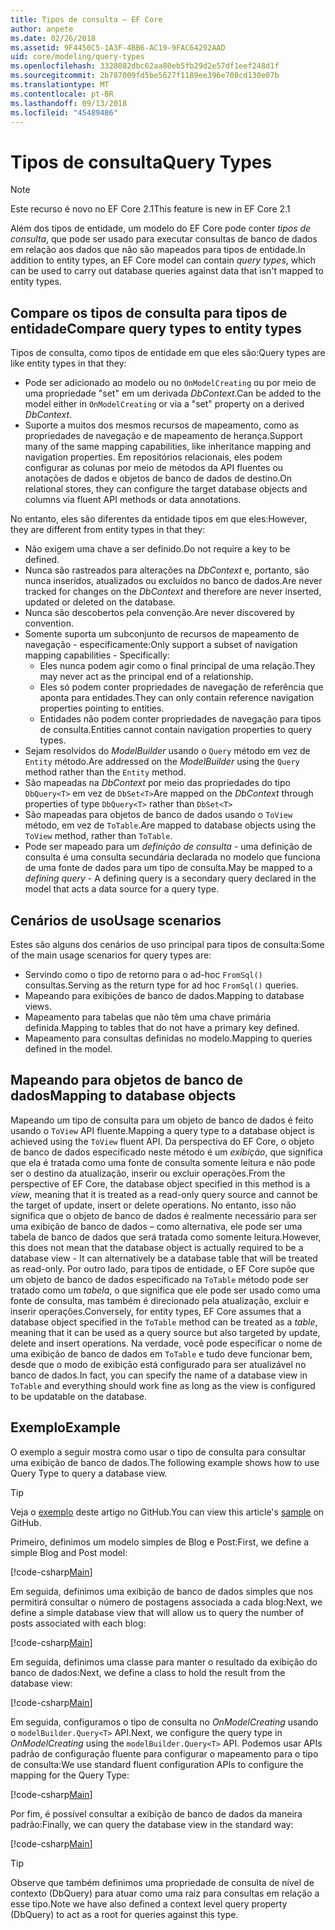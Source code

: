 ```yaml
---
title: Tipos de consulta – EF Core
author: anpete
ms.date: 02/26/2018
ms.assetid: 9F4450C5-1A3F-4BB6-AC19-9FAC64292AAD
uid: core/modeling/query-types
ms.openlocfilehash: 3328082dbc62aa80eb5fb29d2e57df1eef248d1f
ms.sourcegitcommit: 2b787009fd5be5627f1189ee396e708cd130e07b
ms.translationtype: MT
ms.contentlocale: pt-BR
ms.lasthandoff: 09/13/2018
ms.locfileid: "45489486"
---
```

# <a name="query-types"></a><span data-ttu-id="53eeb-102">Tipos de consulta</span><span class="sxs-lookup"><span data-stu-id="53eeb-102">Query Types</span></span>
> [!NOTE]
> <span data-ttu-id="53eeb-103">Este recurso é novo no EF Core 2.1</span><span class="sxs-lookup"><span data-stu-id="53eeb-103">This feature is new in EF Core 2.1</span></span>

<span data-ttu-id="53eeb-104">Além dos tipos de entidade, um modelo do EF Core pode conter _tipos de consulta_, que pode ser usado para executar consultas de banco de dados em relação aos dados que não são mapeados para tipos de entidade.</span><span class="sxs-lookup"><span data-stu-id="53eeb-104">In addition to entity types, an EF Core model can contain _query types_, which can be used to carry out database queries against data that isn't mapped to entity types.</span></span>

## <a name="compare-query-types-to-entity-types"></a><span data-ttu-id="53eeb-105">Compare os tipos de consulta para tipos de entidade</span><span class="sxs-lookup"><span data-stu-id="53eeb-105">Compare query types to entity types</span></span>

<span data-ttu-id="53eeb-106">Tipos de consulta, como tipos de entidade em que eles são:</span><span class="sxs-lookup"><span data-stu-id="53eeb-106">Query types are like entity types in that they:</span></span>

- <span data-ttu-id="53eeb-107">Pode ser adicionado ao modelo ou no `OnModelCreating` ou por meio de uma propriedade "set" em um derivada _DbContext_.</span><span class="sxs-lookup"><span data-stu-id="53eeb-107">Can be added to the model either in `OnModelCreating` or via a "set" property on a derived _DbContext_.</span></span>
- <span data-ttu-id="53eeb-108">Suporte a muitos dos mesmos recursos de mapeamento, como as propriedades de navegação e de mapeamento de herança.</span><span class="sxs-lookup"><span data-stu-id="53eeb-108">Support many of the same mapping capabilities, like inheritance mapping and navigation properties.</span></span> <span data-ttu-id="53eeb-109">Em repositórios relacionais, eles podem configurar as colunas por meio de métodos da API fluentes ou anotações de dados e objetos de banco de dados de destino.</span><span class="sxs-lookup"><span data-stu-id="53eeb-109">On relational stores, they can configure the target database objects and columns via fluent API methods or data annotations.</span></span>

<span data-ttu-id="53eeb-110">No entanto, eles são diferentes da entidade tipos em que eles:</span><span class="sxs-lookup"><span data-stu-id="53eeb-110">However, they are different from entity types in that they:</span></span>

- <span data-ttu-id="53eeb-111">Não exigem uma chave a ser definido.</span><span class="sxs-lookup"><span data-stu-id="53eeb-111">Do not require a key to be defined.</span></span>
- <span data-ttu-id="53eeb-112">Nunca são rastreados para alterações na _DbContext_ e, portanto, são nunca inseridos, atualizados ou excluídos no banco de dados.</span><span class="sxs-lookup"><span data-stu-id="53eeb-112">Are never tracked for changes on the _DbContext_ and therefore are never inserted, updated or deleted on the database.</span></span>
- <span data-ttu-id="53eeb-113">Nunca são descobertos pela convenção.</span><span class="sxs-lookup"><span data-stu-id="53eeb-113">Are never discovered by convention.</span></span>
- <span data-ttu-id="53eeb-114">Somente suporta um subconjunto de recursos de mapeamento de navegação - especificamente:</span><span class="sxs-lookup"><span data-stu-id="53eeb-114">Only support a subset of navigation mapping capabilities - Specifically:</span></span>
  - <span data-ttu-id="53eeb-115">Eles nunca podem agir como o final principal de uma relação.</span><span class="sxs-lookup"><span data-stu-id="53eeb-115">They may never act as the principal end of a relationship.</span></span>
  - <span data-ttu-id="53eeb-116">Eles só podem conter propriedades de navegação de referência que aponta para entidades.</span><span class="sxs-lookup"><span data-stu-id="53eeb-116">They can only contain reference navigation properties pointing to entities.</span></span>
  - <span data-ttu-id="53eeb-117">Entidades não podem conter propriedades de navegação para tipos de consulta.</span><span class="sxs-lookup"><span data-stu-id="53eeb-117">Entities cannot contain navigation properties to query types.</span></span>
- <span data-ttu-id="53eeb-118">Sejam resolvidos do _ModelBuilder_ usando o `Query` método em vez de `Entity` método.</span><span class="sxs-lookup"><span data-stu-id="53eeb-118">Are addressed on the _ModelBuilder_ using the `Query` method rather than the `Entity` method.</span></span>
- <span data-ttu-id="53eeb-119">São mapeadas na _DbContext_ por meio das propriedades do tipo `DbQuery<T>` em vez de `DbSet<T>`</span><span class="sxs-lookup"><span data-stu-id="53eeb-119">Are mapped on the _DbContext_ through properties of type `DbQuery<T>` rather than `DbSet<T>`</span></span>
- <span data-ttu-id="53eeb-120">São mapeadas para objetos de banco de dados usando o `ToView` método, em vez de `ToTable`.</span><span class="sxs-lookup"><span data-stu-id="53eeb-120">Are mapped to database objects using the `ToView` method, rather than `ToTable`.</span></span>
- <span data-ttu-id="53eeb-121">Pode ser mapeado para um _definição de consulta_ - uma definição de consulta é uma consulta secundária declarada no modelo que funciona de uma fonte de dados para um tipo de consulta.</span><span class="sxs-lookup"><span data-stu-id="53eeb-121">May be mapped to a _defining query_ - A defining query is a secondary query declared in the model that acts a data source for a query type.</span></span>

## <a name="usage-scenarios"></a><span data-ttu-id="53eeb-122">Cenários de uso</span><span class="sxs-lookup"><span data-stu-id="53eeb-122">Usage scenarios</span></span>

<span data-ttu-id="53eeb-123">Estes são alguns dos cenários de uso principal para tipos de consulta:</span><span class="sxs-lookup"><span data-stu-id="53eeb-123">Some of the main usage scenarios for query types are:</span></span>

- <span data-ttu-id="53eeb-124">Servindo como o tipo de retorno para o ad-hoc `FromSql()` consultas.</span><span class="sxs-lookup"><span data-stu-id="53eeb-124">Serving as the return type for ad hoc `FromSql()` queries.</span></span>
- <span data-ttu-id="53eeb-125">Mapeando para exibições de banco de dados.</span><span class="sxs-lookup"><span data-stu-id="53eeb-125">Mapping to database views.</span></span>
- <span data-ttu-id="53eeb-126">Mapeamento para tabelas que não têm uma chave primária definida.</span><span class="sxs-lookup"><span data-stu-id="53eeb-126">Mapping to tables that do not have a primary key defined.</span></span>
- <span data-ttu-id="53eeb-127">Mapeamento para consultas definidas no modelo.</span><span class="sxs-lookup"><span data-stu-id="53eeb-127">Mapping to queries defined in the model.</span></span>

## <a name="mapping-to-database-objects"></a><span data-ttu-id="53eeb-128">Mapeando para objetos de banco de dados</span><span class="sxs-lookup"><span data-stu-id="53eeb-128">Mapping to database objects</span></span>

<span data-ttu-id="53eeb-129">Mapeando um tipo de consulta para um objeto de banco de dados é feito usando o `ToView` API fluente.</span><span class="sxs-lookup"><span data-stu-id="53eeb-129">Mapping a query type to a database object is achieved using the `ToView` fluent API.</span></span> <span data-ttu-id="53eeb-130">Da perspectiva do EF Core, o objeto de banco de dados especificado neste método é um _exibição_, que significa que ela é tratada como uma fonte de consulta somente leitura e não pode ser o destino da atualização, inserir ou excluir operações.</span><span class="sxs-lookup"><span data-stu-id="53eeb-130">From the perspective of EF Core, the database object specified in this method is a _view_, meaning that it is treated as a read-only query source and cannot be the target of update, insert or delete operations.</span></span> <span data-ttu-id="53eeb-131">No entanto, isso não significa que o objeto de banco de dados é realmente necessário para ser uma exibição de banco de dados – como alternativa, ele pode ser uma tabela de banco de dados que será tratada como somente leitura.</span><span class="sxs-lookup"><span data-stu-id="53eeb-131">However, this does not mean that the database object is actually required to be a database view - It can alternatively be a database table that will be treated as read-only.</span></span> <span data-ttu-id="53eeb-132">Por outro lado, para tipos de entidade, o EF Core supõe que um objeto de banco de dados especificado na `ToTable` método pode ser tratado como um _tabela_, o que significa que ele pode ser usado como uma fonte de consulta, mas também é direcionado pela atualização, excluir e inserir operações.</span><span class="sxs-lookup"><span data-stu-id="53eeb-132">Conversely, for entity types, EF Core assumes that a database object specified in the `ToTable` method can be treated as a _table_, meaning that it can be used as a query source but also targeted by update, delete and insert operations.</span></span> <span data-ttu-id="53eeb-133">Na verdade, você pode especificar o nome de uma exibição de banco de dados em `ToTable` e tudo deve funcionar bem, desde que o modo de exibição está configurado para ser atualizável no banco de dados.</span><span class="sxs-lookup"><span data-stu-id="53eeb-133">In fact, you can specify the name of a database view in `ToTable` and everything should work fine as long as the view is configured to be updatable on the database.</span></span>

## <a name="example"></a><span data-ttu-id="53eeb-134">Exemplo</span><span class="sxs-lookup"><span data-stu-id="53eeb-134">Example</span></span>

<span data-ttu-id="53eeb-135">O exemplo a seguir mostra como usar o tipo de consulta para consultar uma exibição de banco de dados.</span><span class="sxs-lookup"><span data-stu-id="53eeb-135">The following example shows how to use Query Type to query a database view.</span></span>

> [!TIP]
> <span data-ttu-id="53eeb-136">Veja o [exemplo](https://github.com/aspnet/EntityFrameworkCore/tree/master/samples/QueryTypes) deste artigo no GitHub.</span><span class="sxs-lookup"><span data-stu-id="53eeb-136">You can view this article's [sample](https://github.com/aspnet/EntityFrameworkCore/tree/master/samples/QueryTypes) on GitHub.</span></span>

<span data-ttu-id="53eeb-137">Primeiro, definimos um modelo simples de Blog e Post:</span><span class="sxs-lookup"><span data-stu-id="53eeb-137">First, we define a simple Blog and Post model:</span></span>

[!code-csharp[Main](../../../efcore-repo/samples/QueryTypes/Program.cs#Entities)]

<span data-ttu-id="53eeb-138">Em seguida, definimos uma exibição de banco de dados simples que nos permitirá consultar o número de postagens associada a cada blog:</span><span class="sxs-lookup"><span data-stu-id="53eeb-138">Next, we define a simple database view that will allow us to query the number of posts associated with each blog:</span></span>

[!code-csharp[Main](../../../efcore-repo/samples/QueryTypes/Program.cs#View)]

<span data-ttu-id="53eeb-139">Em seguida, definimos uma classe para manter o resultado da exibição do banco de dados:</span><span class="sxs-lookup"><span data-stu-id="53eeb-139">Next, we define a class to hold the result from the database view:</span></span>

[!code-csharp[Main](../../../efcore-repo/samples/QueryTypes/Program.cs#QueryType)]

<span data-ttu-id="53eeb-140">Em seguida, configuramos o tipo de consulta no _OnModelCreating_ usando o `modelBuilder.Query<T>` API.</span><span class="sxs-lookup"><span data-stu-id="53eeb-140">Next, we configure the query type in _OnModelCreating_ using the `modelBuilder.Query<T>` API.</span></span>
<span data-ttu-id="53eeb-141">Podemos usar APIs padrão de configuração fluente para configurar o mapeamento para o tipo de consulta:</span><span class="sxs-lookup"><span data-stu-id="53eeb-141">We use standard fluent configuration APIs to configure the mapping for the Query Type:</span></span>

[!code-csharp[Main](../../../efcore-repo/samples/QueryTypes/Program.cs#Configuration)]

<span data-ttu-id="53eeb-142">Por fim, é possível consultar a exibição de banco de dados da maneira padrão:</span><span class="sxs-lookup"><span data-stu-id="53eeb-142">Finally, we can query the database view in the standard way:</span></span>

[!code-csharp[Main](../../../efcore-repo/samples/QueryTypes/Program.cs#Query)]

> [!TIP]
> <span data-ttu-id="53eeb-143">Observe que também definimos uma propriedade de consulta de nível de contexto (DbQuery) para atuar como uma raiz para consultas em relação a esse tipo.</span><span class="sxs-lookup"><span data-stu-id="53eeb-143">Note we have also defined a context level query property (DbQuery) to act as a root for queries against this type.</span></span>
